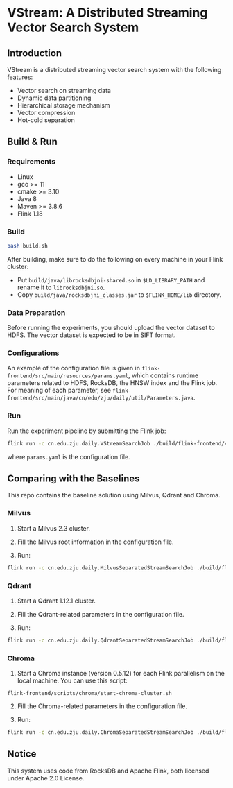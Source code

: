 # VStream: A Distributed Streaming Vector Search System

## Introduction

VStream is a distributed streaming vector search system with the following features:

- Vector search on streaming data
- Dynamic data partitioning
- Hierarchical storage mechanism
- Vector compression
- Hot-cold separation

## Build & Run

### Requirements

- Linux
- gcc >= 11
- cmake >= 3.10
- Java 8
- Maven >= 3.8.6
- Flink 1.18

### Build

```bash
bash build.sh
```

After building, make sure to do the following on every machine in your Flink cluster:

- Put `build/java/librocksdbjni-shared.so` in `$LD_LIBRARY_PATH` and rename it to `librocksdbjni.so`.
- Copy `build/java/rocksdbjni_classes.jar` to `$FLINK_HOME/lib` directory.

### Data Preparation

Before running the experiments, you should upload the vector dataset to HDFS. The vector dataset is expected
to be in SIFT format.

### Configurations

An example of the configuration file is given in `flink-frontend/src/main/resources/params.yaml`, which contains 
runtime parameters related to HDFS, RocksDB, the HNSW index and the Flink job. For meaning of each parameter, see 
`flink-frontend/src/main/java/cn/edu/zju/daily/util/Parameters.java`.

### Run

Run the experiment pipeline by submitting the Flink job:

```bash
flink run -c cn.edu.zju.daily.VStreamSearchJob ./build/flink-frontend/vstream-1.1.jar <params.yaml>
```

where `params.yaml` is the configuration file.

## Comparing with the Baselines

This repo contains the baseline solution using Milvus, Qdrant and Chroma. 

### Milvus

1. Start a Milvus 2.3 cluster.

2. Fill the Milvus root information in the configuration file.

3. Run:

```bash
flink run -c cn.edu.zju.daily.MilvusSeparatedStreamSearchJob ./build/flink-frontend/vstream-1.1.jar <params.yaml>
```

### Qdrant

1. Start a Qdrant 1.12.1 cluster.

2. Fill the Qdrant-related parameters in the configuration file.

3. Run:

```bash
flink run -c cn.edu.zju.daily.QdrantSeparatedStreamSearchJob ./build/flink-frontend/vstream-1.1.jar <params.yaml>
```

### Chroma

1. Start a Chroma instance (version 0.5.12) for each Flink parallelism on the local machine. You can use this script:

```
flink-frontend/scripts/chroma/start-chroma-cluster.sh
```

2. Fill the Chroma-related parameters in the configuration file.

3. Run:

```bash
flink run -c cn.edu.zju.daily.ChromaSeparatedStreamSearchJob ./build/flink-frontend/vstream-1.1.jar <params.yaml>
```

## Notice

This system uses code from RocksDB and Apache Flink, both licensed under Apache 2.0 License.  
